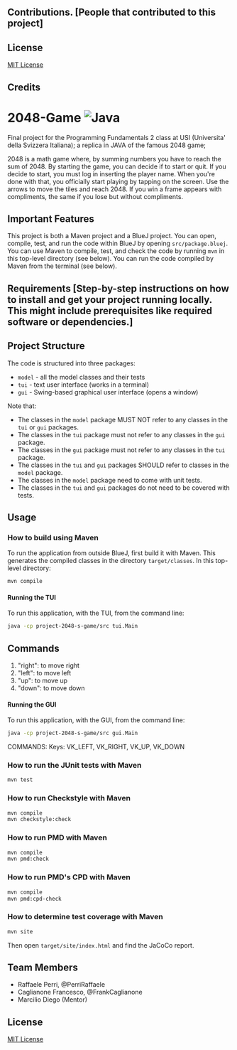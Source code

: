 


## Contributions.    [People that contributed to this project]

## License
[MIT License](LICENSE)

## Credits






# 2048-Game ![Java](https://img.shields.io/badge/-Java-ED8B00?style=flat-square&logo=java&logoColor=white)

Final project for the Programming Fundamentals 2 class at USI (Universita' della Svizzera Italiana); a replica in JAVA of the famous 2048 game;

2048 is a math game where, by summing numbers you have to reach the sum of 2048.
By starting the game, you can decide if to start or quit.
If you decide to start, you must log in inserting the player name.
When you're done with that, you officially start playing by tapping on the screen.
Use the arrows to move the tiles and reach 2048.
If you win a frame appears with compliments, the same if you lose but without compliments.


## Important Features
This project is both a Maven project and a BlueJ project. You can open, compile, test, and run the code within BlueJ by opening `src/package.bluej`.
You can use Maven to compile, test, and check the code by running `mvn` in this top-level directory (see below).
You can run the code compiled by Maven from the terminal (see below).


## Requirements      [Step-by-step instructions on how to install and get your project running locally. This might include prerequisites like required software or dependencies.]


## Project Structure
The code is structured into three packages:

* `model` - all the model classes and their tests
* `tui` - text user interface (works in a terminal)
* `gui` - Swing-based graphical user interface (opens a window)

Note that: 
- The classes in the `model` package MUST NOT refer to any classes in the `tui` or `gui` packages.
- The classes in the `tui` package must not refer to any classes in the `gui` package.
- The classes in the `gui` package must not refer to any classes in the `tui` package.
- The classes in the `tui` and `gui` packages SHOULD refer to classes in the `model` package.
- The classes in the `model` package need to come with unit tests.
- The classes in the `tui` and `gui` packages do not need to be covered with tests.


## Usage

### How to build using Maven
To run the application from outside BlueJ, first build it with Maven. This generates the compiled classes in the directory `target/classes`.
In this top-level directory:
```bash
mvn compile
```



#### Running the TUI
To run this application, with the TUI, from the command line:
```bash
java -cp project-2048-s-game/src tui.Main
```

## Commands
1. "right": to move right
2. "left": to move left
3. "up": to move up
4. "down": to move down

#### Running the GUI
To run this application, with the GUI, from the command line:

```bash
java -cp project-2048-s-game/src gui.Main 

```

COMMANDS:
Keys: VK_LEFT, VK_RIGHT, VK_UP, VK_DOWN

### How to run the JUnit tests with Maven

```bash
mvn test
```

### How to run Checkstyle with Maven

```bash
mvn compile
mvn checkstyle:check
```

### How to run PMD with Maven

```bash
mvn compile
mvn pmd:check
```

### How to run PMD's CPD with Maven

```bash
mvn compile
mvn pmd:cpd-check
```

### How to determine test coverage with Maven

```bash
mvn site
```

Then open `target/site/index.html` and find the JaCoCo report.






## Team Members
* Raffaele Perri, @PerriRaffaele
* Caglianone Francesco, @FrankCaglianone
* Marcilio Diego (Mentor)


## License
[MIT License](LICENSE)
